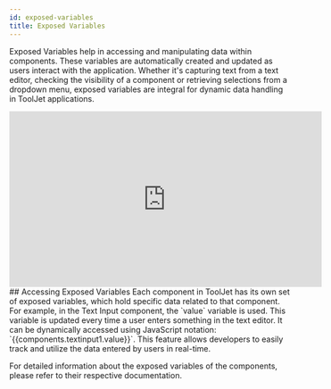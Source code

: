 ```yaml
---
id: exposed-variables
title: Exposed Variables
---
```


Exposed Variables help in accessing and manipulating data within components. These variables are automatically created and updated as users interact with the application. Whether it's capturing text from a text editor, checking the visibility of a component or retrieving selections from a dropdown menu, exposed variables are integral for dynamic data handling in ToolJet applications.

<div class="video-container">
    <iframe width="560" height="315" src="https://www.youtube.com/embed/w8kIHnfpvi4?si=qETkjzdR6HyjU6yw&rel=0" frameborder="0" allow="accelerometer; autoplay; encrypted-media; gyroscope; picture-in-picture" allowfullscreen></iframe>
</div>

<div>
## Accessing Exposed Variables
Each component in ToolJet has its own set of exposed variables, which hold specific data related to that component. For example, in the Text Input component, the `value` variable is used. This variable is updated every time a user enters something in the text editor. It can be dynamically accessed using JavaScript notation: `{{components.textinput1.value}}`. This feature allows developers to easily track and utilize the data entered by users in real-time.

</div>

For detailed information about the exposed variables of the components, please refer to their respective documentation.